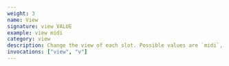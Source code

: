 ```yaml
---
weight: 3
name: View
signature: view VALUE
example: view midi
category: view
description: Change the view of each slot. Possible values are `midi`, `ygg`, `freq`, and `ipn` for notes. `index` is also available.
invocations: ["view", "v"]
---
```

